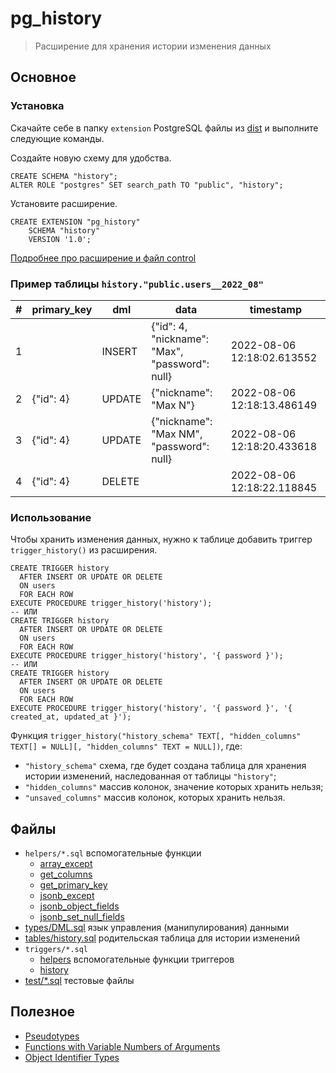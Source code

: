 # pg_history

> Расширение для хранения истории изменения данных

## Основное

### Установка

Скачайте себе в папку `extension` PostgreSQL файлы из [dist](./dist) и выполните следующие команды.

Создайте новую схему для удобства.

```postgresql
CREATE SCHEMA "history";
ALTER ROLE "postgres" SET search_path TO "public", "history";
```

Установите расширение.

```postgresql
CREATE EXTENSION "pg_history"
    SCHEMA "history"
    VERSION '1.0';
```

[Подробнее про расширение и файл control](https://postgrespro.ru/docs/postgresql/14/extend-extensions)

### Пример таблицы `history."public.users__2022_08"`

| \# | primary_key | dml    | data                                             | timestamp                  |
| -- | ----------- | ------ | ------------------------------------------------ | -------------------------- |
| 1  |             | INSERT | {"id": 4, "nickname": "Max", "password": null}   | 2022-08-06 12:18:02.613552 |
| 2  | {"id": 4}   | UPDATE | {"nickname": "Max N"}                            | 2022-08-06 12:18:13.486149 |
| 3  | {"id": 4}   | UPDATE | {"nickname": "Max NM", "password": null}         | 2022-08-06 12:18:20.433618 |
| 4  | {"id": 4}   | DELETE |                                                  | 2022-08-06 12:18:22.118845 |

### Использование

Чтобы хранить изменения данных, нужно к таблице добавить триггер `trigger_history()` из расширения.

```postgresql
CREATE TRIGGER history
  AFTER INSERT OR UPDATE OR DELETE
  ON users
  FOR EACH ROW
EXECUTE PROCEDURE trigger_history('history');
-- ИЛИ
CREATE TRIGGER history
  AFTER INSERT OR UPDATE OR DELETE
  ON users
  FOR EACH ROW
EXECUTE PROCEDURE trigger_history('history', '{ password }');
-- ИЛИ
CREATE TRIGGER history
  AFTER INSERT OR UPDATE OR DELETE
  ON users
  FOR EACH ROW
EXECUTE PROCEDURE trigger_history('history', '{ password }', '{ created_at, updated_at }');
```

Функция `trigger_history("history_schema" TEXT[, "hidden_columns" TEXT[] = NULL][, "hidden_columns" TEXT = NULL])`, где:

- `"history_schema"` схема, где будет создана таблица для хранения истории изменений, наследованная от таблицы `"history"`;
- `"hidden_columns"` массив колонок, значение которых хранить нельзя;
- `"unsaved_columns"` массив колонок, которых хранить нельзя.

## Файлы

- `helpers/*.sql` вспомогательные функции
    - [array_except](./helpers/array_except.sql)
    - [get_columns](./helpers/get_columns.sql)
    - [get_primary_key](./helpers/get_primary_key.sql)
    - [jsonb_except](./helpers/jsonb_except.sql)
    - [jsonb_object_fields](./helpers/jsonb_object_fields.sql)
    - [jsonb_set_null_fields](./helpers/jsonb_set_null_fields.sql)
- [types/DML.sql](./types/DML.sql) язык управления (манипулирования) данными
- [tables/history.sql](./tables/history.sql) родительская таблица для истории изменений
- `triggers/*.sql`
    - [helpers](./triggers/helpers) вспомогательные функции триггеров
    - [history](triggers/history.sql)
- [test/*.sql](./test) тестовые файлы

## Полезное

- [Pseudotypes](https://www.postgresql.org/docs/current/datatype-pseudo.html)
- [Functions with Variable Numbers of Arguments](https://www.postgresql.org/docs/current/xfunc-sql.html#XFUNC-SQL-VARIADIC-FUNCTIONS)
- [Object Identifier Types](https://www.postgresql.org/docs/current/datatype-oid.html#DATATYPE-OID-TABLE)
